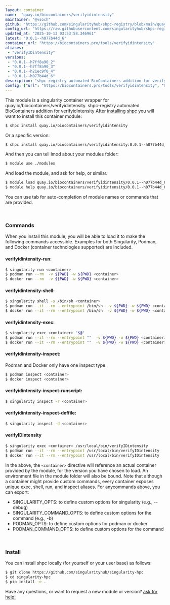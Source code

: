 ```yaml
---
layout: container
name:  "quay.io/biocontainers/verifyidintensity"
maintainer: "@vsoch"
github: "https://github.com/singularityhub/shpc-registry/blob/main/quay.io/biocontainers/verifyidintensity/container.yaml"
config_url: "https://raw.githubusercontent.com/singularityhub/shpc-registry/main/quay.io/biocontainers/verifyidintensity/container.yaml"
updated_at: "2025-10-13 03:53:58.346961"
latest: "0.0.1--h077b44d_6"
container_url: "https://biocontainers.pro/tools/verifyidintensity"
aliases:
 - "verifyIDintensity"
versions:
 - "0.0.1--h7ff8a90_2"
 - "0.0.1--h7ff8a90_3"
 - "0.0.1--h21ec9f0_4"
 - "0.0.1--h077b44d_6"
description: "shpc-registry automated BioContainers addition for verifyidintensity"
config: {"url": "https://biocontainers.pro/tools/verifyidintensity", "maintainer": "@vsoch", "description": "shpc-registry automated BioContainers addition for verifyidintensity", "latest": {"0.0.1--h077b44d_6": "sha256:5c833b60e6320aeddf7b04f2b1af40cebf30fa48349f83452b85d2b71364a13d"}, "tags": {"0.0.1--h7ff8a90_2": "sha256:bd0fd29d2513849dc3d258d99ac25235672c7be4fd49f89410cf8441a3833c65", "0.0.1--h7ff8a90_3": "sha256:6e7e98a8248d6a8cae5b13c9d77c1a8648777325461f829cae66ffb904f383c4", "0.0.1--h21ec9f0_4": "sha256:1cbf30f262ddc0ad1559b61f3ea6212b316a10ebb2078218b5907b62e5912dec", "0.0.1--h077b44d_6": "sha256:5c833b60e6320aeddf7b04f2b1af40cebf30fa48349f83452b85d2b71364a13d"}, "docker": "quay.io/biocontainers/verifyidintensity", "aliases": {"verifyIDintensity": "/usr/local/bin/verifyIDintensity"}}
---
```


This module is a singularity container wrapper for quay.io/biocontainers/verifyidintensity.
shpc-registry automated BioContainers addition for verifyidintensity
After [installing shpc](#install) you will want to install this container module:


```bash
$ shpc install quay.io/biocontainers/verifyidintensity
```

Or a specific version:

```bash
$ shpc install quay.io/biocontainers/verifyidintensity:0.0.1--h077b44d_6
```

And then you can tell lmod about your modules folder:

```bash
$ module use ./modules
```

And load the module, and ask for help, or similar.

```bash
$ module load quay.io/biocontainers/verifyidintensity/0.0.1--h077b44d_6
$ module help quay.io/biocontainers/verifyidintensity/0.0.1--h077b44d_6
```

You can use tab for auto-completion of module names or commands that are provided.

<br>

### Commands

When you install this module, you will be able to load it to make the following commands accessible.
Examples for both Singularity, Podman, and Docker (container technologies supported) are included.

#### verifyidintensity-run:

```bash
$ singularity run <container>
$ podman run --rm  -v ${PWD} -w ${PWD} <container>
$ docker run --rm  -v ${PWD} -w ${PWD} <container>
```

#### verifyidintensity-shell:

```bash
$ singularity shell -s /bin/sh <container>
$ podman run --it --rm --entrypoint /bin/sh  -v ${PWD} -w ${PWD} <container>
$ docker run --it --rm --entrypoint /bin/sh  -v ${PWD} -w ${PWD} <container>
```

#### verifyidintensity-exec:

```bash
$ singularity exec <container> "$@"
$ podman run --it --rm --entrypoint ""  -v ${PWD} -w ${PWD} <container> "$@"
$ docker run --it --rm --entrypoint ""  -v ${PWD} -w ${PWD} <container> "$@"
```

#### verifyidintensity-inspect:

Podman and Docker only have one inspect type.

```bash
$ podman inspect <container>
$ docker inspect <container>
```

#### verifyidintensity-inspect-runscript:

```bash
$ singularity inspect -r <container>
```

#### verifyidintensity-inspect-deffile:

```bash
$ singularity inspect -d <container>
```


#### verifyIDintensity

```bash
$ singularity exec <container> /usr/local/bin/verifyIDintensity
$ podman run --it --rm --entrypoint /usr/local/bin/verifyIDintensity   -v ${PWD} -w ${PWD} <container> -c " $@"
$ docker run --it --rm --entrypoint /usr/local/bin/verifyIDintensity   -v ${PWD} -w ${PWD} <container> -c " $@"
```



In the above, the `<container>` directive will reference an actual container provided
by the module, for the version you have chosen to load. An environment file in the
module folder will also be bound. Note that although a container
might provide custom commands, every container exposes unique exec, shell, run, and
inspect aliases. For anycommands above, you can export:

 - SINGULARITY_OPTS: to define custom options for singularity (e.g., --debug)
 - SINGULARITY_COMMAND_OPTS: to define custom options for the command (e.g., -b)
 - PODMAN_OPTS: to define custom options for podman or docker
 - PODMAN_COMMAND_OPTS: to define custom options for the command

<br>

### Install

You can install shpc locally (for yourself or your user base) as follows:

```bash
$ git clone https://github.com/singularityhub/singularity-hpc
$ cd singularity-hpc
$ pip install -e .
```

Have any questions, or want to request a new module or version? [ask for help!](https://github.com/singularityhub/singularity-hpc/issues)
